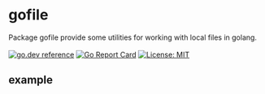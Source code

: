 # gofile
Package gofile provide some utilities for working with local files in golang.  
<br>
[![go.dev reference](https://img.shields.io/badge/go.dev-reference-007d9c?logo=go&logoColor=white&style=flat-square)](https://pkg.go.dev/github.com/sidneycao/gofile?tab=doc)
[![Go Report Card](https://goreportcard.com/badge/github.com/sidneycao/gofile)](https://goreportcard.com/report/github.com/sidneycao/gofile)
[![License: MIT](https://img.shields.io/badge/License-MIT-yellow.svg)](https://opensource.org/licenses/MIT)  


## example  

